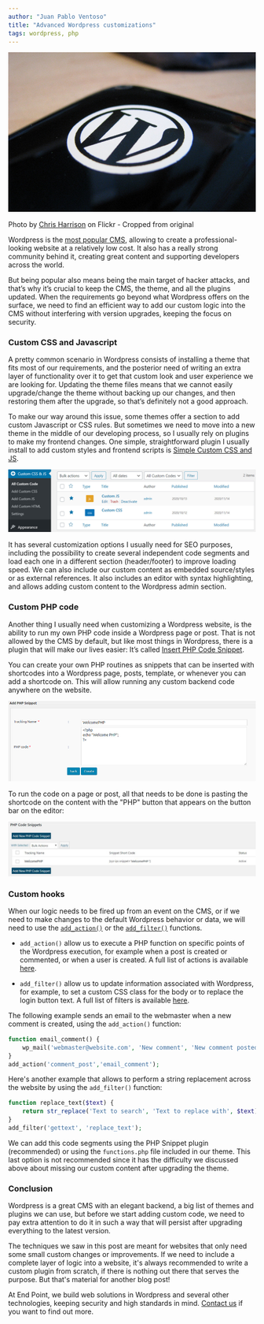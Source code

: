 ```yaml
---
author: "Juan Pablo Ventoso"
title: "Advanced Wordpress customizations"
tags: wordpress, php
---
```


![Wordpress](/2020/11/19/advanced-wordpress-customizations/wordpress-logo-phone.jpg)

Photo by [Chris Harrison](https://www.flickr.com/photos/cdharrison/) on Flickr - Cropped from original

Wordpress is the [most popular CMS](https://www.isitwp.com/popular-cms-market-share/), allowing to create a professional-looking website at a relatively low cost. It also has a really strong community behind it, creating great content and supporting developers across the world.

But being popular also means being the main target of hacker attacks, and that’s why it’s crucial to keep the CMS, the theme, and all the plugins updated. When the requirements go beyond what Wordpress offers on the surface, we need to find an efficient way to add our custom logic into the CMS without interfering with version upgrades, keeping the focus on security.


### Custom CSS and Javascript

A pretty common scenario in Wordpress consists of installing a theme that fits most of our requirements, and the posterior need of writing an extra layer of functionality over it to get that custom look and user experience we are looking for. Updating the theme files means that we cannot easily upgrade/change the theme without backing up our changes, and then restoring them after the upgrade, so that’s definitely not a good approach.

To make our way around this issue, some themes offer a section to add custom Javascript or CSS rules. But sometimes we need to move into a new theme in the middle of our developing process, so I usually rely on plugins to make my frontend changes. One simple, straightforward plugin I usually install to add custom styles and frontend scripts is [Simple Custom CSS and JS](https://wordpress.org/plugins/custom-css-js/).

![Simple Custom CSS and JS](/2020/11/19/advanced-wordpress-customizations/wordpress-simple-custom-css-js.jpg)

It has several customization options I usually need for SEO purposes, including the possibility to create several independent code segments and load each one in a different section (header/footer) to improve loading speed. We can also include our custom content as embedded source/styles or as external references. It also includes an editor with syntax highlighting, and allows adding custom content to the Wordpress admin section.


### Custom PHP code

Another thing I usually need when customizing a Wordpress website, is the ability to run my own PHP code inside a Wordpress page or post. That is not allowed by the CMS by default, but like most things in Wordpress, there is a plugin that will make our lives easier: It’s called [Insert PHP Code Snippet](https://wordpress.org/plugins/insert-php-code-snippet/).

You can create your own PHP routines as snippets that can be inserted with shortcodes into a Wordpress page, posts, template, or whenever you can add a shortcode on. This will allow running any custom backend code anywhere on the website.

![Custom PHP Code Snippet](/2020/11/19/advanced-wordpress-customizations/wordpress-custom-php-snippet.jpg)

To run the code on a page or post, all that needs to be done is pasting the shortcode on the content with the "PHP" button that appears on the button bar on the editor:

![Shortcode example](/2020/11/19/advanced-wordpress-customizations/wordpress-custom-php-snippet-shortcode.jpg)


### Custom hooks

When our logic needs to be fired up from an event on the CMS, or if we need to make changes to the default Wordpress behavior or data, we will need to use the [`add_action()`](https://developer.wordpress.org/reference/functions/add_action/) or the [`add_filter()`](https://developer.wordpress.org/reference/functions/add_filter/) functions.

- `add_action()` allow us to execute a PHP function on specific points of the Wordpress execution, for example when a post is created or commented, or when a user is created. A full list of actions is available [here](https://codex.wordpress.org/Plugin_API/Action_Reference).

- `add_filter()` allow us to update information associated with Wordpress, for example, to set a custom CSS class for the body or to replace the login button text. A full list of filters is available [here](https://codex.wordpress.org/Plugin_API/Filter_Reference).

The following example sends an email to the webmaster when a new comment is created, using the `add_action()` function:

```php
function email_comment() {
	wp_mail('webmaster@website.com', 'New comment', 'New comment posted on the website');
}
add_action('comment_post','email_comment');
```

Here's another example that allows to perform a string replacement across the website by using the `add_filter()` function:

```php
function replace_text($text) {
	return str_replace('Text to search', 'Text to replace with', $text);
}
add_filter('gettext', 'replace_text');
```

We can add this code segments using the PHP Snippet plugin (recommended) or using the `functions.php` file included in our theme. This last option is not recommended since it has the difficulty we discussed above about missing our custom content after upgrading the theme.


### Conclusion

Wordpress is a great CMS with an elegant backend, a big list of themes and plugins we can use, but before we start adding custom code, we need to pay extra attention to do it in such a way that will persist after upgrading everything to the latest version.

The techniques we saw in this post are meant for websites that only need some small custom changes or improvements. If we need to include a complete layer of logic into a website, it's always recommended to write a custom plugin from scratch, if there is nothing out there that serves the purpose. But that's material for another blog post!

At End Point, we build web solutions in Wordpress and several other technologies, keeping security and high standards in mind. [Contact us](/contact) if you want to find out more.
